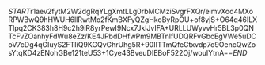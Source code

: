 $START$r1aev2fytM2W2dgRqYLgXmtLLg0rbMCMziSvgrFXQr/eimvXod4MXoRPWBwQ9hHWUH6llRwtMo2fKmBXFyQZgHkoByRpOU+of8yjS+O64q46ILXTlpq2CK383h8H9c2h9iR8yrPewI9Ncx7JklJvIFA+URLLUWyvvHr5BL3p0QNTcFvZOanhyFdWu8eZz/KE4JPbdDHfwPm9MBTnlfUDQRFvGbcEgVWe5uDCoV7cDg4qGIuyS2FTIiQ9KGQvGhrUhg5R+90IITTmQfeCtxvdp7o9OencQwZosYtqKD4zENohGBe121teU53+1Cye43BveuDIEBoF522Oj/wouIYtnA==$END$